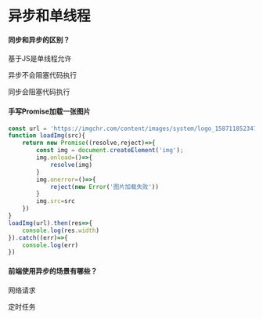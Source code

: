 # 异步和单线程

#### 同步和异步的区别？

基于JS是单线程允许

异步不会阻塞代码执行

同步会阻塞代码执行

#### 手写Promise加载一张图片

```javascript
const url = 'https://imgchr.com/content/images/system/logo_1587118523477_d70867.png';
function loadImg(src){
    return new Promise((resolve,reject)=>{
        const img = document.createElement('img');
        img.onload=()=>{
            resolve(img)
        }
        img.onerror=()=>{
            reject(new Error('图片加载失败'))
        }
        img.src=src
    })
}
loadImg(url).then(res=>{
    console.log(res.width)
}).catch((err)=>{
    console.log(err)
})
```



#### 前端使用异步的场景有哪些？

网络请求

定时任务
